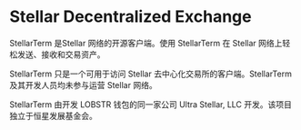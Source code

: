 # 

# Stellar Decentralized Exchange


StellarTerm 是Stellar 网络的开源客户端。使用 StellarTerm 在 Stellar 网络上轻松发送、接收和交易资产。

StellarTerm 只是一个可用于访问 Stellar 去中心化交易所的客户端。StellarTerm 及其开发人员均未参与运营 Stellar 网络。

StellarTerm 由开发 LOBSTR 钱包的同一家公司 Ultra Stellar, LLC 开发。该项目独立于恒星发展基金会。

